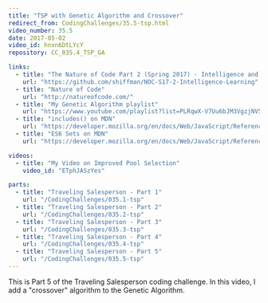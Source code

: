 ```yaml
---
title: "TSP with Genetic Algorithm and Crossover"
redirect_from: CodingChallenges/35.5-tsp.html
video_number: 35.5
date: 2017-05-02
video_id: hnxn6DtLYcY
repository: CC_035.4_TSP_GA

links:
  - title: "The Nature of Code Part 2 (Spring 2017) - Intelligence and Learning"
    url: "https://github.com/shiffman/NOC-S17-2-Intelligence-Learning"
  - title: "Nature of Code"
    url: "http://natureofcode.com/"
  - title: "My Genetic Algorithm playlist"
    url: "https://www.youtube.com/playlist?list=PLRqwX-V7Uu6bJM3VgzjNV5YxVxUwzALHV"
  - title: "includes() on MDN"
    url: "https://developer.mozilla.org/en/docs/Web/JavaScript/Reference/Global_Objects/Array/includes?v=example"
  - title: "ES6 Sets on MDN"
    url: "https://developer.mozilla.org/en/docs/Web/JavaScript/Reference/Global_Objects/Set"

videos:
  - title: "My Video on Improved Pool Selection"
    video_id: "ETphJASzYes"

parts:
  - title: "Traveling Salesperson - Part 1"
    url: "/CodingChallenges/035.1-tsp"
  - title: "Traveling Salesperson - Part 2"
    url: "/CodingChallenges/035.2-tsp"
  - title: "Traveling Salesperson - Part 3"
    url: "/CodingChallenges/035.3-tsp"
  - title: "Traveling Salesperson - Part 4"
    url: "/CodingChallenges/035.4-tsp"
  - title: "Traveling Salesperson - Part 5"
    url: "/CodingChallenges/035.5-tsp"
---
```


This is Part 5 of the Traveling Salesperson coding challenge.  In this video, I add a "crossover" algorithm to the Genetic Algorithm.
